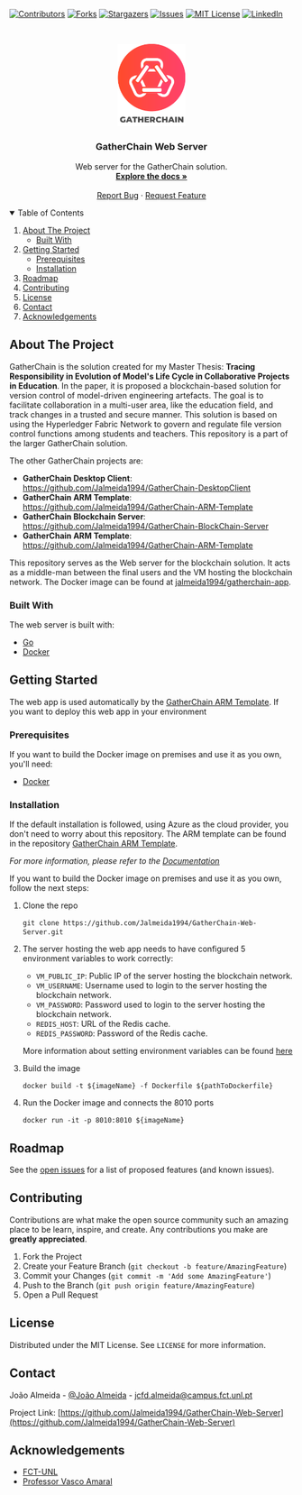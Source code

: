 <!--
*** Thanks for checking out the Best-README-Template. If you have a suggestion
*** that would make this better, please fork the repo and create a pull request
*** or simply open an issue with the tag "enhancement".
*** Thanks again! Now go create something AMAZING! :D
-->



<!-- PROJECT SHIELDS -->
<!--
*** I'm using markdown "reference style" links for readability.
*** Reference links are enclosed in brackets [ ] instead of parentheses ( ).
*** See the bottom of this document for the declaration of the reference variables
*** for contributors-url, forks-url, etc. This is an optional, concise syntax you may use.
*** https://www.markdownguide.org/basic-syntax/#reference-style-links
-->
[![Contributors][contributors-shield]][contributors-url]
[![Forks][forks-shield]][forks-url]
[![Stargazers][stars-shield]][stars-url]
[![Issues][issues-shield]][issues-url]
[![MIT License][license-shield]][license-url]
[![LinkedIn][linkedin-shield]][linkedin-url]



<!-- PROJECT LOGO -->
<br />
<p align="center">
  <a href="https://github.com/Jalmeida1994/GatherChain-Web-Server">
    <img src="images/Logo-02.png" alt="Logo" width="120">
  </a>

  <h3 align="center">GatherChain Web Server</h3>

  <p align="center">
    Web server for the GatherChain solution.
    <br />
    <a href="https://github.com/Jalmeida1994/GatherChain-Web-Server/blob/master/README.md"><strong>Explore the docs »</strong></a>
    <br />
    <br />
    <a href="https://github.com/Jalmeida1994/GatherChain-Web-Server/issues">Report Bug</a>
    ·
    <a href="https://github.com/Jalmeida1994/GatherChain-Web-Server/issues">Request Feature</a>
  </p>
</p>



<!-- TABLE OF CONTENTS -->
<details open="open">
  <summary>Table of Contents</summary>
  <ol>
    <li>
      <a href="#about-the-project">About The Project</a>
      <ul>
        <li><a href="#built-with">Built With</a></li>
      </ul>
    </li>
    <li>
      <a href="#getting-started">Getting Started</a>
      <ul>
        <li><a href="#prerequisites">Prerequisites</a></li>
        <li><a href="#installation">Installation</a></li>
      </ul>
    </li>
    <li><a href="#roadmap">Roadmap</a></li>
    <li><a href="#contributing">Contributing</a></li>
    <li><a href="#license">License</a></li>
    <li><a href="#contact">Contact</a></li>
    <li><a href="#acknowledgements">Acknowledgements</a></li>
  </ol>
</details>



<!-- ABOUT THE PROJECT -->
## About The Project

GatherChain is the solution created for my Master Thesis: __Tracing Responsibility in Evolution of Model's Life Cycle in Collaborative Projects in Education__.
In the paper, it is proposed a blockchain-based solution for version control of model-driven engineering artefacts.  The goal is to facilitate collaboration in a multi-user area, like the education field, and track changes in a trusted and secure manner. This solution is based on using the Hyperledger Fabric Network to govern and regulate file version control functions among students and teachers.
This repository is a part of the larger GatherChain solution.

The other GatherChain projects are:
* __GatherChain Desktop Client__: https://github.com/Jalmeida1994/GatherChain-DesktopClient
* __GatherChain ARM Template__: https://github.com/Jalmeida1994/GatherChain-ARM-Template
* __GatherChain Blockchain Server__: https://github.com/Jalmeida1994/GatherChain-BlockChain-Server
* __GatherChain ARM Template__: https://github.com/Jalmeida1994/GatherChain-ARM-Template

This repository serves as the Web server for the blockchain solution. It acts as a middle-man between the final users and the VM hosting the blockchain network. The Docker image can be found at [jalmeida1994/gatherchain-app](https://hub.docker.com/repository/docker/jalmeida1994/gatherchain-app).

### Built With

The web server is built with:
* [Go](https://golang.org)
* [Docker](https://www.docker.com)


<!-- GETTING STARTED -->
## Getting Started

The web app is used automatically by the [GatherChain ARM Template](https://github.com/Jalmeida1994/GatherChain-ARM-Template). If you want to deploy this web app in your environment
### Prerequisites

If you want to build the Docker image on premises and use it as you own, you'll need:
* [Docker](https://docs.docker.com/get-docker/)

### Installation

If the default installation is followed, using Azure as the cloud provider, you don't need to worry about this repository. The ARM template can be found in the repository [GatherChain ARM Template](https://github.com/Jalmeida1994/GatherChain-ARM-Template).

_For more information, please refer to the [Documentation](https://github.com/Jalmeida1994/GatherChain-ARM-Template/blob/master/README.md)_

If you want to build the Docker image on premises and use it as you own, follow the next steps:


1. Clone the repo
   ```
   git clone https://github.com/Jalmeida1994/GatherChain-Web-Server.git
   ```
2. The server hosting the web app needs to have configured 5 environment variables to work correctly:
    * `VM_PUBLIC_IP`: Public IP of the server hosting the blockchain network.
    * `VM_USERNAME`: Username used to login to the server hosting the blockchain network.
    * `VM_PASSWORD`: Password used to login to the server hosting the blockchain network.
    * `REDIS_HOST`: URL of the Redis cache.
    * `REDIS_PASSWORD`: Password of the Redis cache.

    More information about setting environment variables can be found [here](https://linuxize.com/post/how-to-set-and-list-environment-variables-in-linux/)

3. Build the image
    ```
    docker build -t ${imageName} -f Dockerfile ${pathToDockerfile} 
    ```


4. Run the Docker image and connects the 8010 ports
    ```
    docker run -it -p 8010:8010 ${imageName}
    ```


<!-- ROADMAP -->
## Roadmap

See the [open issues](https://github.com/Jalmeida1994/GatherChain-Web-Server/issues) for a list of proposed features (and known issues).


<!-- CONTRIBUTING -->
## Contributing

Contributions are what make the open source community such an amazing place to be learn, inspire, and create. Any contributions you make are **greatly appreciated**.

1. Fork the Project
2. Create your Feature Branch (`git checkout -b feature/AmazingFeature`)
3. Commit your Changes (`git commit -m 'Add some AmazingFeature'`)
4. Push to the Branch (`git push origin feature/AmazingFeature`)
5. Open a Pull Request



<!-- LICENSE -->
## License

Distributed under the MIT License. See `LICENSE` for more information.



<!-- CONTACT -->
## Contact

João Almeida - [@João Almeida](https://www.linkedin.com/in/jo%C3%A3o-almeida-525476125/) - jcfd.almeida@campus.fct.unl.pt

Project Link: [https://github.com/Jalmeida1994/GatherChain-Web-Server](https://github.com/Jalmeida1994/GatherChain-Web-Server)



<!-- ACKNOWLEDGEMENTS -->
## Acknowledgements
* [FCT-UNL](https://www.fct.unl.pt/)
* [Professor Vasco Amaral](https://docentes.fct.unl.pt/vma/)


<!-- MARKDOWN LINKS & IMAGES -->
<!-- https://www.markdownguide.org/basic-syntax/#reference-style-links -->
[contributors-shield]: https://img.shields.io/github/contributors/Jalmeida1994/GatherChain-Web-Server.svg?style=for-the-badge
[contributors-url]: https://github.com/Jalmeida1994/GatherChain-Web-Server/graphs/contributors
[forks-shield]: https://img.shields.io/github/forks/Jalmeida1994/GatherChain-Web-Server.svg?style=for-the-badge
[forks-url]: https://github.com/Jalmeida1994/GatherChain-Web-Server/network/members
[stars-shield]: https://img.shields.io/github/stars/Jalmeida1994/GatherChain-Web-Server.svg?style=for-the-badge
[stars-url]: https://github.com/Jalmeida1994/GatherChain-Web-Server/stargazers
[issues-shield]: https://img.shields.io/github/issues/Jalmeida1994/GatherChain-Web-Server.svg?style=for-the-badge
[issues-url]: https://github.com/Jalmeida1994/GatherChain-Web-Server/issues
[license-shield]: https://img.shields.io/github/license/Jalmeida1994/GatherChain-Web-Server.svg?style=for-the-badge
[license-url]: https://github.com/Jalmeida1994/GatherChain-Web-Server/blob/master/LICENSE.txt
[linkedin-shield]: https://img.shields.io/badge/-LinkedIn-black.svg?style=for-the-badge&logo=linkedin&colorB=555
[linkedin-url]: https://www.linkedin.com/in/jo%C3%A3o-almeida-525476125/
